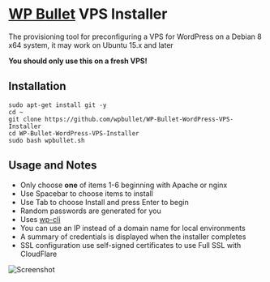 # [WP Bullet](https://wp-bullet.com) VPS Installer
The provisioning tool for preconfiguring a VPS for WordPress on a Debian 8 x64 system, it may work on Ubuntu 15.x and later

**You should only use this on a fresh VPS!**

## Installation

    sudo apt-get install git -y
    cd ~
    git clone https://github.com/wpbullet/WP-Bullet-WordPress-VPS-Installer
    cd WP-Bullet-WordPress-VPS-Installer
    sudo bash wpbullet.sh
    
## Usage and Notes

* Only choose **one** of items 1-6 beginning with Apache or nginx
* Use Spacebar to choose items to install
* Use Tab to choose Install and press Enter to begin
* Random passwords are generated for you
* Uses [wp-cli](https://github.com/wp-cli/wp-cli)
* You can use an IP instead of a domain name for local environments
* A summary of credentials is displayed when the installer completes
* SSL configuration use self-signed certificates to use Full SSL with CloudFlare

![Screenshot](http://i.imgur.com/TFNjHxl.png)

